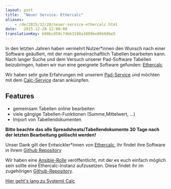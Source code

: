 ```yaml
---
layout: post
title:  "Neuer Service: Ethercalc"
aliases:
    - /de/2015/12/28/neuer-service-ethercalc.html
date:   2015-12-28 12:00:00
translationKey: b98bc850c7db63198a1809be86b68be5
---
```

In den letzten Jahren haben vermehrt Nutzer*innen den Wunsch nach einer Software geäußert, mit der man gemeinschaftlich 
Tabellen bearbeiten kann. Nach langer Suche und dem Versuch unserer Pad-Software Tabellen beizubringen, haben wir nun 
eine geeignete Software gefunden: [Ethercalc](https://ethercalc.net/)

Wir haben sehr gute Erfahrungen mit unserem [Pad-Service](https://pad.systemli.org) und möchten mit dem 
[Calc-Service](https://calc.systemli.org) daran ankünpfen.

## Features

- gemeinsam Tabellen online bearbeiten
- viele gängige Tabellen-Funktionen (Summe,Mittelwert, ...)
- Import von Tabellendokumenten

**Bitte beachte das alle Spreadsheats/Tabellendokumente 30 Tage nach der letzten Bearbeitung gelöscht werden!**

Unser Dank gilt den Entwickler*innen von [Ethercalc](https://ethercalc.net/), ihr findet ihre Software in ihrem 
[Github Repository](https://github.com/audreyt/ethercalc)

Wir haben eine [Ansible-Rolle](https://galaxy.ansible.com/detail#/role/6657) veröffentlicht, mit der es euch einfach 
möglich sein sollte eine Ethercalc-Instanz aufzusetzen. Diese findet ihr im zugehörigen 
[Github-Repository](https://github.com/systemli/ansible-ethercalc).

[Hier geht's lang zu Systemli Calc](https://calc.systemli.org)
